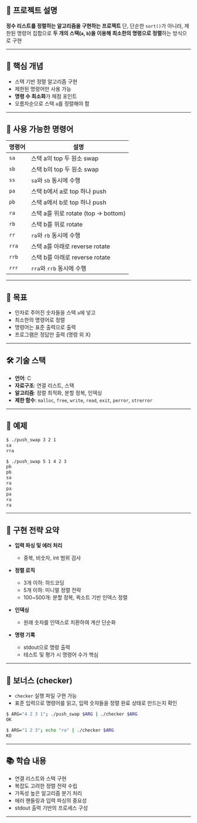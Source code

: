 ## 📌 프로젝트 설명

 **정수 리스트를 정렬하는 알고리즘을 구현하는 프로젝트**
단, 단순한 `sort()`가 아니라, 제한된 명령어 집합으로 **두 개의 스택(`a`, `b`)을 이용해 최소한의 명령으로 정렬**하는 방식으로 구현

---

## 🧠 핵심 개념

- 스택 기반 정렬 알고리즘 구현
- 제한된 명령어만 사용 가능
- **명령 수 최소화**가 채점 포인트
- 오름차순으로 스택 `a`를 정렬해야 함

---

## 📄 사용 가능한 명령어

| 명령어 | 설명                                  |
|--------|---------------------------------------|
| `sa`   | 스택 a의 top 두 원소 swap              |
| `sb`   | 스택 b의 top 두 원소 swap              |
| `ss`   | `sa`와 `sb` 동시에 수행                |
| `pa`   | 스택 b에서 a로 top 하나 push           |
| `pb`   | 스택 a에서 b로 top 하나 push           |
| `ra`   | 스택 a를 위로 rotate (top → bottom)    |
| `rb`   | 스택 b를 위로 rotate                   |
| `rr`   | `ra`와 `rb` 동시에 수행                |
| `rra`  | 스택 a를 아래로 reverse rotate         |
| `rrb`  | 스택 b를 아래로 reverse rotate         |
| `rrr`  | `rra`와 `rrb` 동시에 수행              |

---

## 🎯 목표

- 인자로 주어진 숫자들을 스택 `a`에 넣고
- 최소한의 명령어로 정렬
- 명령어는 표준 출력으로 출력
- 프로그램은 정답만 출력 (명령 외 X)

---

## 🛠️ 기술 스택

- **언어**: C  
- **자료구조**: 연결 리스트, 스택  
- **알고리즘**: 정렬 최적화, 분할 정복, 인덱싱  
- **제한 함수**: `malloc`, `free`, `write`, `read`, `exit`, `perror`, `strerror`

---

## 🧪 예제

```bash
$ ./push_swap 3 2 1
sa
rra
```

```bash
$ ./push_swap 5 1 4 2 3
pb
pb
sa
ra
pa
pa
ra
ra
```

---

## 🧠 구현 전략 요약

- **입력 파싱 및 에러 처리**
  - 중복, 비숫자, int 범위 검사

- **정렬 로직**
  - 3개 이하: 하드코딩
  - 5개 이하: 미니멀 정렬 전략
  - 100~500개: 분할 정복, 퀵소트 기반 인덱스 정렬

- **인덱싱**
  - 원래 숫자를 인덱스로 치환하여 계산 단순화

- **명령 기록**
  - stdout으로 명령 출력
  - 테스트 및 평가 시 명령어 수가 핵심

---

## 🧹 보너스 (checker)

- `checker` 실행 파일 구현 가능
- 표준 입력으로 명령어를 읽고, 입력 숫자들을 정렬 완료 상태로 만드는지 확인

```bash
$ ARG="4 2 3 1"; ./push_swap $ARG | ./checker $ARG
OK

$ ARG="1 2 3"; echo "ra" | ./checker $ARG
KO
```

---

## 📚 학습 내용

- 연결 리스트와 스택 구현
- 복잡도 고려한 정렬 전략 수립
- 가독성 높은 알고리즘 분기 처리
- 에러 핸들링과 입력 파싱의 중요성
- stdout 출력 기반의 프로세스 구성

---
